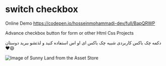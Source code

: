 # switch checkbox
Online Demo 
https://codepen.io/hosseinmohammadi-dev/full/BapQRWP

Advance checkbox button for form or other Html Css Projects

دکمه چک باکس کاربردی شبیه چک باکس ای او اس
استفاده کنید و لذتشو ببرید دوستان ❤️😄

![Image of Sunny Land from the Asset Store](https://i.imgur.com/Fi01DE5.jpg)


